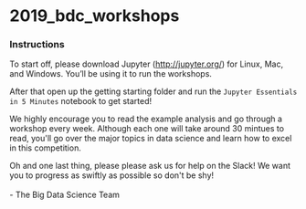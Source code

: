 # 2019_bdc_workshops
### Instructions

To start off, please download Jupyter (http://jupyter.org/) for Linux, Mac, and Windows. You’ll be using it to run the workshops.

After that open up the getting starting folder and run the `Jupyter Essentials in 5 Minutes` notebook to get started!

We highly encourage you to read the example analysis and go through a workshop every week. Although each one will take around 30 mintues to read, you'll go over the major topics in data science and learn how to excel in this competition.

Oh and one last thing, please please ask us for help on the Slack! We want you to progress as swiftly as possible so don't be shy!
<br><br> \- The Big Data Science Team

